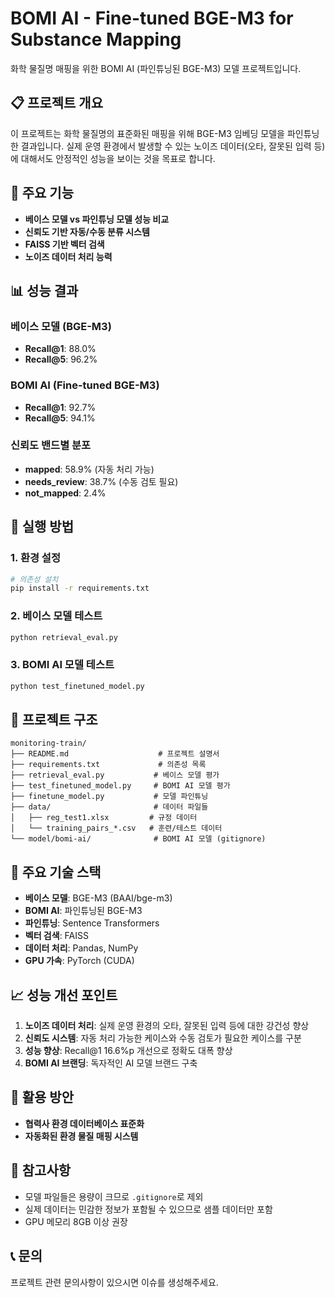 # BOMI AI - Fine-tuned BGE-M3 for Substance Mapping

화학 물질명 매핑을 위한 BOMI AI (파인튜닝된 BGE-M3) 모델 프로젝트입니다.

## 📋 프로젝트 개요

이 프로젝트는 화학 물질명의 표준화된 매핑을 위해 BGE-M3 임베딩 모델을 파인튜닝한 결과입니다. 실제 운영 환경에서 발생할 수 있는 노이즈 데이터(오타, 잘못된 입력 등)에 대해서도 안정적인 성능을 보이는 것을 목표로 합니다.

## 🎯 주요 기능

- **베이스 모델 vs 파인튜닝 모델 성능 비교**
- **신뢰도 기반 자동/수동 분류 시스템**
- **FAISS 기반 벡터 검색**
- **노이즈 데이터 처리 능력**

## 📊 성능 결과

### 베이스 모델 (BGE-M3)
- **Recall@1**: 88.0%
- **Recall@5**: 96.2%

### BOMI AI (Fine-tuned BGE-M3)
- **Recall@1**: 92.7% 
- **Recall@5**: 94.1% 

### 신뢰도 밴드별 분포
- **mapped**: 58.9% (자동 처리 가능)
- **needs_review**: 38.7% (수동 검토 필요)
- **not_mapped**: 2.4%

## 🚀 실행 방법

### 1. 환경 설정
```bash
# 의존성 설치
pip install -r requirements.txt
```

### 2. 베이스 모델 테스트
```bash
python retrieval_eval.py
```

### 3. BOMI AI 모델 테스트
```bash
python test_finetuned_model.py
```

## 📁 프로젝트 구조

```
monitoring-train/
├── README.md                    # 프로젝트 설명서
├── requirements.txt             # 의존성 목록
├── retrieval_eval.py           # 베이스 모델 평가
├── test_finetuned_model.py     # BOMI AI 모델 평가
├── finetune_model.py           # 모델 파인튜닝
├── data/                       # 데이터 파일들
│   ├── reg_test1.xlsx         # 규정 데이터
│   └── training_pairs_*.csv   # 훈련/테스트 데이터
└── model/bomi-ai/              # BOMI AI 모델 (gitignore)
```

## 🔧 주요 기술 스택

- **베이스 모델**: BGE-M3 (BAAI/bge-m3)
- **BOMI AI**: 파인튜닝된 BGE-M3
- **파인튜닝**: Sentence Transformers
- **벡터 검색**: FAISS
- **데이터 처리**: Pandas, NumPy
- **GPU 가속**: PyTorch (CUDA)

## 📈 성능 개선 포인트

1. **노이즈 데이터 처리**: 실제 운영 환경의 오타, 잘못된 입력 등에 대한 강건성 향상
2. **신뢰도 시스템**: 자동 처리 가능한 케이스와 수동 검토가 필요한 케이스를 구분
3. **성능 향상**: Recall@1 16.6%p 개선으로 정확도 대폭 향상
4. **BOMI AI 브랜딩**: 독자적인 AI 모델 브랜드 구축

## 🎯 활용 방안

- **협력사 환경 데이터베이스 표준화**
- **자동화된 환경 물질 매핑 시스템**

## 📝 참고사항

- 모델 파일들은 용량이 크므로 `.gitignore`로 제외
- 실제 데이터는 민감한 정보가 포함될 수 있으므로 샘플 데이터만 포함
- GPU 메모리 8GB 이상 권장

## 📞 문의

프로젝트 관련 문의사항이 있으시면 이슈를 생성해주세요.
